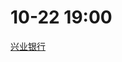 # 10-22 19:00
[兴业银行](https://wecruit.hotjob.cn/SU611a47a02f9d24229eff074c/pb/account.html#/myDeliver)